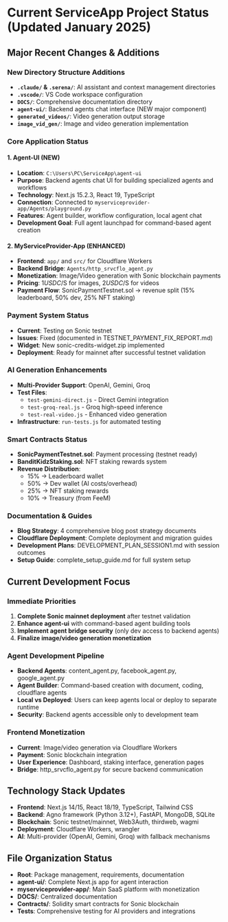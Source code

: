 # Current ServiceApp Project Status (Updated January 2025)

## Major Recent Changes & Additions

### New Directory Structure Additions
- **`.claude/` & `.serena/`**: AI assistant and context management directories
- **`.vscode/`**: VS Code workspace configuration
- **`DOCS/`**: Comprehensive documentation directory
- **`agent-ui/`**: Backend agents chat interface (NEW major component)
- **`generated_videos/`**: Video generation output storage
- **`image_vid_gen/`**: Image and video generation implementation

### Core Application Status

#### 1. Agent-UI (NEW)
- **Location**: `C:\Users\PC\ServiceApp\agent-ui`
- **Purpose**: Backend agents chat UI for building specialized agents and workflows
- **Technology**: Next.js 15.2.3, React 19, TypeScript
- **Connection**: Connected to `myserviceprovider-app/Agents/playground.py`
- **Features**: Agent builder, workflow configuration, local agent chat
- **Development Goal**: Full agent launchpad for command-based agent creation

#### 2. MyServiceProvider-App (ENHANCED)
- **Frontend**: `app/` and `src/` for Cloudflare Workers
- **Backend Bridge**: `Agents/http_srvcflo_agent.py` 
- **Monetization**: Image/Video generation with Sonic blockchain payments
- **Pricing**: $1 USDC/$S for images, $2 USDC/$S for videos
- **Payment Flow**: SonicPaymentTestnet.sol → revenue split (15% leaderboard, 50% dev, 25% NFT staking)

### Payment System Status
- **Current**: Testing on Sonic testnet
- **Issues**: Fixed (documented in TESTNET_PAYMENT_FIX_REPORT.md)
- **Widget**: New sonic-credits-widget.zip implemented
- **Deployment**: Ready for mainnet after successful testnet validation

### AI Generation Enhancements
- **Multi-Provider Support**: OpenAI, Gemini, Groq
- **Test Files**: 
  - `test-gemini-direct.js` - Direct Gemini integration
  - `test-groq-real.js` - Groq high-speed inference
  - `test-real-video.js` - Enhanced video generation
- **Infrastructure**: `run-tests.js` for automated testing

### Smart Contracts Status
- **SonicPaymentTestnet.sol**: Payment processing (testnet ready)
- **BanditKidzStaking.sol**: NFT staking rewards system
- **Revenue Distribution**: 
  - 15% → Leaderboard wallet
  - 50% → Dev wallet (AI costs/overhead)
  - 25% → NFT staking rewards
  - 10% → Treasury (from FeeM)

### Documentation & Guides
- **Blog Strategy**: 4 comprehensive blog post strategy documents
- **Cloudflare Deployment**: Complete deployment and migration guides
- **Development Plans**: DEVELOPMENT_PLAN_SESSION1.md with session outcomes
- **Setup Guide**: complete_setup_guide.md for full system setup

## Current Development Focus

### Immediate Priorities
1. **Complete Sonic mainnet deployment** after testnet validation
2. **Enhance agent-ui** with command-based agent building tools
3. **Implement agent bridge security** (only dev access to backend agents)
4. **Finalize image/video generation monetization**

### Agent Development Pipeline
- **Backend Agents**: content_agent.py, facebook_agent.py, google_agent.py
- **Agent Builder**: Command-based creation with document, coding, cloudflare agents
- **Local vs Deployed**: Users can keep agents local or deploy to separate runtime
- **Security**: Backend agents accessible only to development team

### Frontend Monetization
- **Current**: Image/video generation via Cloudflare Workers
- **Payment**: Sonic blockchain integration
- **User Experience**: Dashboard, staking interface, generation pages
- **Bridge**: http_srvcflo_agent.py for secure backend communication

## Technology Stack Updates
- **Frontend**: Next.js 14/15, React 18/19, TypeScript, Tailwind CSS
- **Backend**: Agno framework (Python 3.12+), FastAPI, MongoDB, SQLite
- **Blockchain**: Sonic testnet/mainnet, Web3Auth, thirdweb, wagmi
- **Deployment**: Cloudflare Workers, wrangler
- **AI**: Multi-provider (OpenAI, Gemini, Groq) with fallback mechanisms

## File Organization Status
- **Root**: Package management, requirements, documentation
- **agent-ui/**: Complete Next.js app for agent interaction
- **myserviceprovider-app/**: Main SaaS platform with monetization
- **DOCS/**: Centralized documentation
- **Contracts/**: Solidity smart contracts for Sonic blockchain
- **Tests**: Comprehensive testing for AI providers and integrations